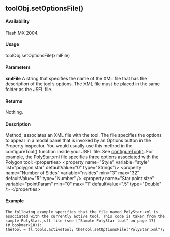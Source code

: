 ## toolObj.setOptionsFile()

#### Availability

Flash MX 2004.

#### Usage

toolObj.setOptionsFile(xmlFile)

#### Parameters

**xmlFile** A string that specifies the name of the XML file that has the description of the tool’s options. The XML file must be placed in the same folder as the JSFL file.

#### Returns

Nothing.

#### Description

Method; associates an XML file with the tool. The file specifies the options to appear in a modal panel that is invoked by an Options button in the Property inspector. You would usually use this method in the configureTool() function inside your JSFL file. See [configureTool()](#_bookmark18).
For example, the PolyStar.xml file specifies three options associated with the Polygon tool:
\<properties\>
\<property name="Style" variable="style" list="polygon,star" defaultValue="0" type="Strings"/\>
\<property name="Number of Sides" variable="nsides"
min="3" max="32"
defaultValue="5" type="Number" /\>
\<property name="Star point size" variable="pointParam" min="0"
max="1" defaultValue=".5" type="Double" /\>
\</properties\>

#### Example

```
The following example specifies that the file named PolyStar.xml is associated with the currently active tool. This code is taken from the sample PolyStar.jsfl file (see ["Sample PolyStar tool" on page 17](#_bookmark10)):
theTool = fl.tools.activeTool; theTool.setOptionsFile("PolyStar.xml");

```